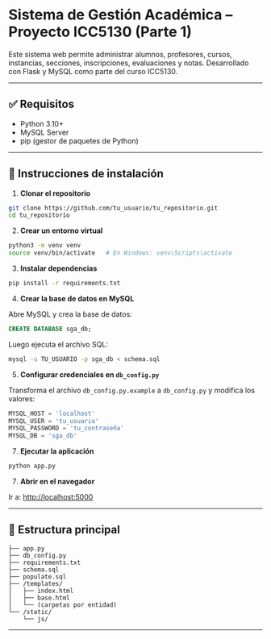 # Sistema de Gestión Académica – Proyecto ICC5130 (Parte 1)

Este sistema web permite administrar alumnos, profesores, cursos, instancias, secciones, inscripciones, evaluaciones y notas. Desarrollado con Flask y MySQL como parte del curso ICC5130.

---

## ✅ Requisitos

- Python 3.10+
- MySQL Server
- pip (gestor de paquetes de Python)

---

## 🚀 Instrucciones de instalación

1. **Clonar el repositorio**

```bash
git clone https://github.com/tu_usuario/tu_repositorio.git
cd tu_repositorio
```

2. **Crear un entorno virtual**

```bash
python3 -m venv venv
source venv/bin/activate   # En Windows: venv\Scripts\activate
```

3. **Instalar dependencias**

```bash
pip install -r requirements.txt
```

4. **Crear la base de datos en MySQL**

Abre MySQL y crea la base de datos:

```sql
CREATE DATABASE sga_db;
```

Luego ejecuta el archivo SQL:

```bash
mysql -u TU_USUARIO -p sga_db < schema.sql
```


5. **Configurar credenciales en `db_config.py`**

Transforma el archivo `db_config.py.example` a  `db_config.py` y modifica los valores:

```python
MYSQL_HOST = 'localhost'
MYSQL_USER = 'tu_usuario'
MYSQL_PASSWORD = 'tu_contraseña'
MYSQL_DB = 'sga_db'
```

7. **Ejecutar la aplicación**

```bash
python app.py
```

7. **Abrir en el navegador**

Ir a: [http://localhost:5000](http://localhost:5000)

---

## 📁 Estructura principal

```
├── app.py
├── db_config.py
├── requirements.txt
├── schema.sql
├── populate.sql
├── /templates/
│   ├── index.html
│   ├── base.html
│   └── (carpetas por entidad)
└── /static/
    └── js/
```

---
